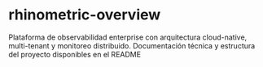 # rhinometric-overview
Plataforma de observabilidad enterprise con arquitectura cloud-native, multi-tenant y monitoreo distribuido. Documentación técnica y estructura del proyecto disponibles en el README
